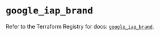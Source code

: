 # `google_iap_brand`

Refer to the Terraform Registry for docs: [`google_iap_brand`](https://registry.terraform.io/providers/hashicorp/google-beta/5.13.0/docs/resources/google_iap_brand).
